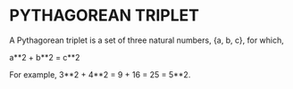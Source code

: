 # PYTHAGOREAN TRIPLET

A Pythagorean triplet is a set of three natural numbers, {a, b, c}, for
which,

a\*\*2 + b\*\*2 = c\*\*2

For example, 3\*\*2 + 4\*\*2 = 9 + 16 = 25 = 5\*\*2.
